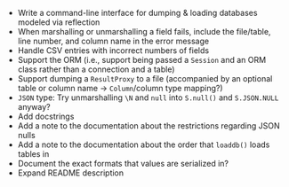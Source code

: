 - Write a command-line interface for dumping & loading databases modeled via
  reflection
- When marshalling or unmarshalling a field fails, include the file/table, line
  number, and column name in the error message
- Handle CSV entries with incorrect numbers of fields
- Support the ORM (i.e., support being passed a `Session` and an ORM class
  rather than a connection and a table)
- Support dumping a `ResultProxy` to a file (accompanied by an optional table
  or column name -> `Column`/column type mapping?)
- `JSON` type: Try unmarshalling `\N` and `null` into `S.null()` and
  `S.JSON.NULL` anyway?
- Add docstrings
- Add a note to the documentation about the restrictions regarding JSON nulls
- Add a note to the documentation about the order that `loaddb()` loads tables
  in
- Document the exact formats that values are serialized in?
- Expand README description
